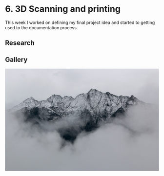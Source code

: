 # 6. 3D Scanning and printing

This week I worked on defining my final project idea and started to getting used to the documentation process.

## Research


## Gallery

![](../images/sample-photo.jpg)

